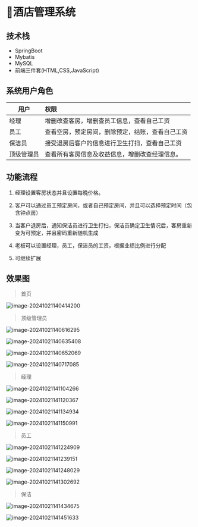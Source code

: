 # 🏨酒店管理系统

<SlideProtected>

<MyGlobalComponent />

## 技术栈
- SpringBoot
- Mybatis
- MySQL
- 前端三件套(HTML,CSS,JavaScript)

## 系统用户角色

| 用户    | 权限                                             |
|-------| :----------------------------------------------- |
| 经理    | 增删改查客房，增删查员工信息，查看自己工资       |
| 员工    | 查看空房，预定房间，删除预定，结账，查看自己工资 |
| 保洁员   | 接受退房后客户的信息进行卫生打扫，查看自己工资   | 
| 顶级管理员 | 查看所有客房信息及收益信息，增删改查经理信息。   |

## 功能流程

1. 经理设置客房状态并且设置每晚价格。

2. 客户可以通过员工预定房间，或者自己预定房间，并且可以选择预定时间（包含钟点房）

3. 当客户退房后，通知保洁员进行卫生打扫，保洁员确定卫生情况后，客房重新变为可预定，并且密码重新随机生成

4. 老板可以设置经理，员工，保洁员的工资，根据业绩比例进行分配
5. 可继续扩展

## 效果图
> 首页

![image-20241021140414200](http://cdn.qiniu.liyansheng.top/img/image-20241021140414200.png)

> 顶级管理员

![image-20241021140616295](http://cdn.qiniu.liyansheng.top/img/image-20241021140616295.png)

![image-20241021140635408](http://cdn.qiniu.liyansheng.top/img/image-20241021140635408.png)

![image-20241021140652069](http://cdn.qiniu.liyansheng.top/img/image-20241021140652069.png)

![image-20241021140717085](http://cdn.qiniu.liyansheng.top/img/image-20241021140717085.png)

> 经理

![image-20241021141104266](http://cdn.qiniu.liyansheng.top/img/image-20241021141104266.png)

![image-20241021141120367](http://cdn.qiniu.liyansheng.top/img/image-20241021141120367.png)

![image-20241021141134934](http://cdn.qiniu.liyansheng.top/img/image-20241021141134934.png)

![image-20241021141150991](http://cdn.qiniu.liyansheng.top/img/image-20241021141150991.png)

> 员工

![image-20241021141224909](http://cdn.qiniu.liyansheng.top/img/image-20241021141224909.png)

![image-20241021141239151](http://cdn.qiniu.liyansheng.top/img/image-20241021141239151.png)

![image-20241021141248029](http://cdn.qiniu.liyansheng.top/img/image-20241021141248029.png)

![image-20241021141302692](http://cdn.qiniu.liyansheng.top/img/image-20241021141302692.png)

> 保洁

![image-20241021141434675](http://cdn.qiniu.liyansheng.top/img/image-20241021141434675.png)

![image-20241021141451633](http://cdn.qiniu.liyansheng.top/img/image-20241021141451633.png)



<!-- ## 程序
![Snipaste_2024-10-21_15-09-22](http://cdn.qiniu.liyansheng.top/img/Snipaste_2024-10-21_15-09-22.png) -->

<FloatingImage src="http://cdn.qiniu.liyansheng.top/img/Snipaste_2024-10-21_15-09-22.png" alt="扫码获取" />

</SlideProtected>














